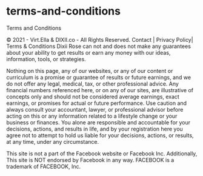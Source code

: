 # terms-and-conditions
Terms and Conditions

© 2021 - Virt.Ella & DIXII.co -  All Rights Reserved.
Contact | Privacy Policy| Terms & Conditions 
Dixii Rose can not and does not make any guarantees about your ability to get results or earn any money with our ideas, information, tools, or strategies.

Nothing on this page, any of our websites, or any of our content or curriculum is a promise or guarantee of results or future earnings, 
and we do not offer any legal, medical, tax, or other professional advice. Any financial numbers referenced here, or on any of our sites, 
are illustrative of concepts only and should not be considered average earnings, exact earnings, or promises for actual or future performance. 
Use caution and always consult your accountant, lawyer, or professional advisor before acting on this or any information related to a 
lifestyle change or your business or finances. You alone are responsible and accountable for your decisions, actions, and results in life, 
and by your registration here you agree not to attempt to hold us liable for your decisions, actions, or results, at any time, under any circumstance.

This site is not a part of the Facebook website or Facebook Inc. Additionally, This site is NOT endorsed by Facebook in any way. 
FACEBOOK is a trademark of FACEBOOK, Inc.
